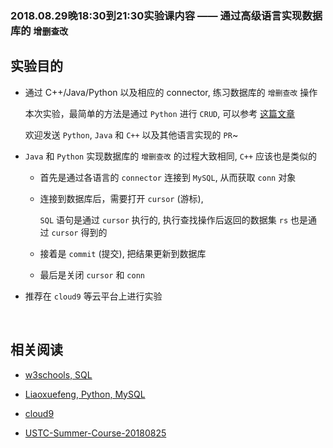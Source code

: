 ###	2018.08.29晚18:30到21:30实验课内容 —— 通过高级语言实现数据库的 `增删查改`

##	实验目的

*	通过 C++/Java/Python 以及相应的 connector, 练习数据库的 `增删查改` 操作

	本次实验，最简单的方法是通过 `Python` 进行 `CRUD`, 可以参考 [这篇文章](https://www.liaoxuefeng.com/wiki/0014316089557264a6b348958f449949df42a6d3a2e542c000/0014320107391860b39da6901ed41a296e574ed37104752000)

	欢迎发送 `Python`, `Java` 和 `C++` 以及其他语言实现的 `PR`~

*	`Java` 和 `Python` 实现数据库的 `增删查改` 的过程大致相同, `C++` 应该也是类似的

	*	首先是通过各语言的 `connector` 连接到 `MySQL`, 从而获取 `conn` 对象

	*	连接到数据库后，需要打开 `cursor` (游标), 

		`SQL` 语句是通过 `cursor` 执行的, 执行查找操作后返回的数据集 `rs` 也是通过 `cursor` 得到的

	*	接着是 `commit` (提交), 把结果更新到数据库

	*	最后是关闭 `cursor` 和 `conn`

*	推荐在 `cloud9` 等云平台上进行实验

<br>

##	相关阅读

*	[w3schools, SQL](https://www.w3schools.com/sql/)

*	[Liaoxuefeng, Python, MySQL](https://www.liaoxuefeng.com/wiki/0014316089557264a6b348958f449949df42a6d3a2e542c000/0014320107391860b39da6901ed41a296e574ed37104752000)

*	[cloud9](https://c9.io/)

*	[USTC-Summer-Course-20180825](https://github.com/jJayyyyyyy/USTC-2018-Summer-Course/tree/master/20180825/DailyTest)

<br>